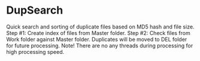 # DupSearch
Quick search and sorting of duplicate files based on MD5 hash and file size.
Step #1: Create index of files from Master folder.
Step #2: Check files from Work folder against Master folder. Duplicates will be moved to DEL folder for future processing.
Note! There are no any threads during processing for high processing speed.
